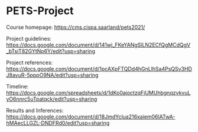 # PETS-Project

Course homepage: https://cms.cispa.saarland/pets2021/

Project guidelines: https://docs.google.com/document/d/141wj_FKeYANgSlLN2ECfQgMCdQgV_bTsiT82GYtNp6Y/edit?usp=sharing

Project references: https://docs.google.com/document/d/1pcAXpFTQDd4hGnLlhSa4PsQSv3HDJ8avuR-5pppO9NA/edit?usp=sharing

Timeline: https://docs.google.com/spreadsheets/d/1dKo0ajoctzqFjUMUhbgnqzykvuLyO6nnrc5uTpatqck/edit?usp=sharing

Results and Inferences: https://docs.google.com/document/d/18JmdYclua216xaiem06lATwA-hMAecLLGZL-DNDFRd0/edit?usp=sharing



